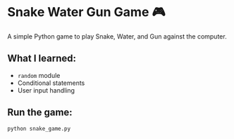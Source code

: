 # Snake Water Gun Game 🎮

A simple Python game to play Snake, Water, and Gun against the computer.

## What I learned:
- `random` module
- Conditional statements
- User input handling

## Run the game:
```bash
python snake_game.py

